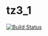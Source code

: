 # tz3_1
[![Build Status](https://travis-ci.com/saucelux/tz3_1.svg?branch=dev)](https://travis-ci.com/sauceluxtz3_1)
